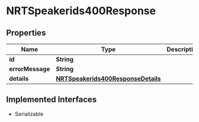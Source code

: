 

# NRTSpeakerids400Response


## Properties

Name | Type | Description | Notes
------------ | ------------- | ------------- | -------------
**id** | **String** |  |  [optional]
**errorMessage** | **String** |  |  [optional]
**details** | [**NRTSpeakerids400ResponseDetails**](NRTSpeakerids400ResponseDetails.md) |  |  [optional]


## Implemented Interfaces

* Serializable



